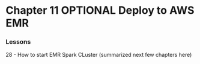 # Chapter 11 OPTIONAL Deploy to AWS EMR

### Lessons
28 - How to start EMR Spark CLuster (summarized next few chapters here)